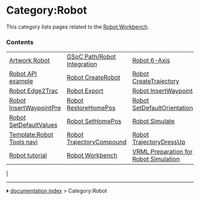# Category:Robot
This category lists pages related to the [Robot Workbench](Robot_Workbench.md).

### Contents

|     |     |     |
| --- | --- | --- |
| [Artwork Robot](Artwork_Robot.md) | [GSoC Path/Robot Integration](GSoC_Path/Robot_Integration.md) | [Robot 6-Axis](Robot_6-Axis.md) |
| [Robot API example](Robot_API_example.md) | [Robot CreateRobot](Robot_CreateRobot.md) | [Robot CreateTrajectory](Robot_CreateTrajectory.md) |
| [Robot Edge2Trac](Robot_Edge2Trac.md) | [Robot Export](Robot_Export.md) | [Robot InsertWaypoint](Robot_InsertWaypoint.md) |
| [Robot InsertWaypointPre](Robot_InsertWaypointPre.md) | [Robot RestoreHomePos](Robot_RestoreHomePos.md) | [Robot SetDefaultOrientation](Robot_SetDefaultOrientation.md) |
| [Robot SetDefaultValues](Robot_SetDefaultValues.md) | [Robot SetHomePos](Robot_SetHomePos.md) | [Robot Simulate](Robot_Simulate.md) |
| [Template:Robot Tools navi](Template_Robot_Tools_navi.md) | [Robot TrajectoryCompound](Robot_TrajectoryCompound.md) | [Robot TrajectoryDressUp](Robot_TrajectoryDressUp.md) |
| [Robot tutorial](Robot_tutorial.md) | [Robot Workbench](Robot_Workbench.md) | [VRML Preparation for Robot Simulation](VRML_Preparation_for_Robot_Simulation.md) |
|



---
⏵ [documentation index](../README.md) > Category:Robot
